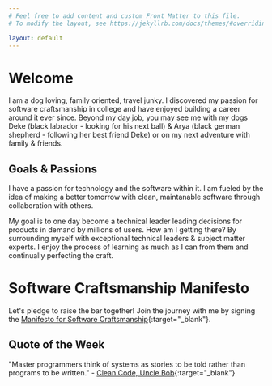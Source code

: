 ```yaml
---
# Feel free to add content and custom Front Matter to this file.
# To modify the layout, see https://jekyllrb.com/docs/themes/#overriding-theme-defaults

layout: default
---
```


# Welcome
I am a dog loving, family oriented, travel junky. I discovered my passion for software craftsmanship in college and have enjoyed building a career around it ever since. Beyond my day job, you may see me with my dogs Deke (black labrador - looking for his next ball) & Arya (black german shepherd - following her best friend Deke) or on my next adventure with family & friends.

## Goals & Passions
I have a passion for technology and the software within it. I am fueled by the idea of making a better tomorrow with clean, maintanable software through collaboration with others.

My goal is to one day become a technical leader leading decisions for products in demand by millions of users. How am I getting there? By surrounding myself with exceptional technical leaders & subject matter experts. I enjoy the process of learning as much as I can from them and continually perfecting the craft. 

# Software Craftsmanship Manifesto
Let's pledge to raise the bar together! Join the journey with me by signing the [Manifesto for Software Craftsmanship](https://manifesto.softwarecraftsmanship.org/){:target="_blank"}.

## Quote of the Week
"Master programmers think of systems as stories to be told rather than programs to be written." - [Clean Code, Uncle Bob](https://www.amazon.com/Clean-Code-Handbook-Software-Craftsmanship/dp/0132350882){:target="_blank"}

